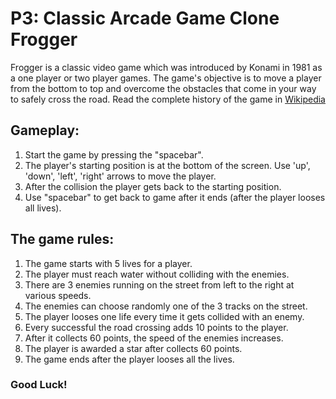 # P3: Classic Arcade Game Clone Frogger

Frogger is a classic video game which was introduced by Konami in 1981 as a one player or two player games.
The game's objective is to move a player from the bottom to top and overcome the obstacles that come
in your way to safely cross the road.
Read the complete history of the game in [Wikipedia](https://en.wikipediaorg/wiki/Frogger)

## Gameplay:
1. Start the game by pressing the "spacebar".
2. The player's starting position is at the bottom of the screen. Use 'up', 'down', 'left', 'right' arrows to move the player.
3. After the collision the player gets back to the starting position.
4. Use "spacebar" to get back to game after it ends (after the player looses all lives).

## The game rules:
1. The game starts with 5 lives for a player.
2. The player must reach water without colliding with the enemies.
3. There are 3 enemies running on the street from left to the right at various speeds.
4. The enemies can choose randomly one of the 3 tracks on the street.
5. The player looses one life every time it gets collided with an enemy.
6. Every successful the road crossing  adds 10 points to the player.
7. After it collects 60 points, the speed of the enemies increases.
8. The player is awarded a star after collects 60 points.
9. The game ends after the player looses all the lives.

### Good Luck!